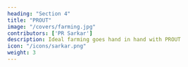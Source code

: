 ```yaml
---
heading: "Section 4" 
title: "PROUT"
image: "/covers/farming.jpg"
contributors: ['PR Sarkar']
description: Ideal farming goes hand in hand with PROUT
icon: "/icons/sarkar.png"
weight: 3
---
```

